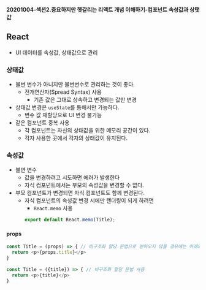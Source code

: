 **20201004-섹션2.중요하지만 헷갈리는 리액트 개념 이해하기-컴포넌트 속성값과 상탯값**

## React
- UI 데이터를 속성값, 상태값으로 관리

### 상태값
- 불변 변수가 아니지만 불변변수로 관리하는 것이 좋다.
  - 전개연산자(Spread Syntax) 사용
    - 기존 값은 그대로 상속하고 변경되는 값만 변경
- 상태값 변경은 `useState`를 통해서만 가능하다.
  - 변수 값 재할당으로 UI 변경 불가능
- 같은 컴포넌트 중복 사용
  - 각 컴포넌트는 자신의 상태값을 위한 메모리 공간이 있다.
  - 각자 사용한 곳에서 각자의 상태값이 유지된다.
  
### 속성값
- 불변 변수
  - 값을 변경하려고 시도하면 에러가 발생한다
  - 자식 컴포넌트에서는 부모의 속성값을 변경할 수 없다.
- 부모 컴포넌트가 변경되면 자식 컴포넌트도 함께 변경된다.
  - 자식 컴포넌트의 속성값 변경 시에만 랜더링이 되게 하려면
    - `React.memo` 사용
    ``` javascript
    export default React.memo(Title);
    ```
    
#### props
``` js
const Title = (props) => { // 비구조화 할당 문법으로 받아오지 않을 경우에는 아래와 같이 props.값으로 받아온다.
  return <p>{props.title}</p>
}
 
const Title = ({title}) => { // 비구조화 할당 문법 사용
  return <p>{title}</p>
}
``` 